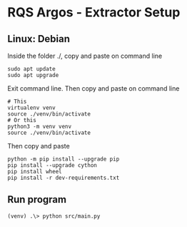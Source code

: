 # RQS Argos - Extractor Setup

## Linux: Debian

Inside the folder ./, copy and paste on command line

```shell
sudo apt update
sudo apt upgrade
```

Exit command line. Then copy and paste on command line

```shell
# This
virtualenv venv
source ./venv/bin/activate
# Or this
python3 -m venv venv
source ./venv/bin/activate
```

Then copy and paste

```shell
python -m pip install --upgrade pip
pip install --upgrade cython
pip install wheel
pip install -r dev-requirements.txt
```

## Run program

```shell
(venv) .\> python src/main.py
```

